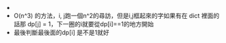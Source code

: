 -
- O(n^3) 的方法，i, j跑一個n^2的尋訪，但是i,j框起來的字如果有在 dict 裡面的話那 dp[j] = 1，下一圈的i就要從dp[i]==1的地方開始
- 最後判斷最後面的dp[i] 是不是1就好